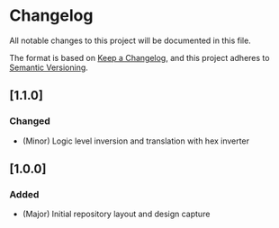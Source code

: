 # Changelog
All notable changes to this project will be documented in this file.

The format is based on [Keep a Changelog](https://keepachangelog.com/en/1.0.0/),
and this project adheres to [Semantic Versioning](https://semver.org/spec/v2.0.0.html).

## [1.1.0]

### Changed
- (Minor) Logic level inversion and translation with hex inverter

## [1.0.0]

### Added
- (Major) Initial repository layout and design capture


[Unreleased]: https://github.com/aarontc/ir-repeater-booster/
